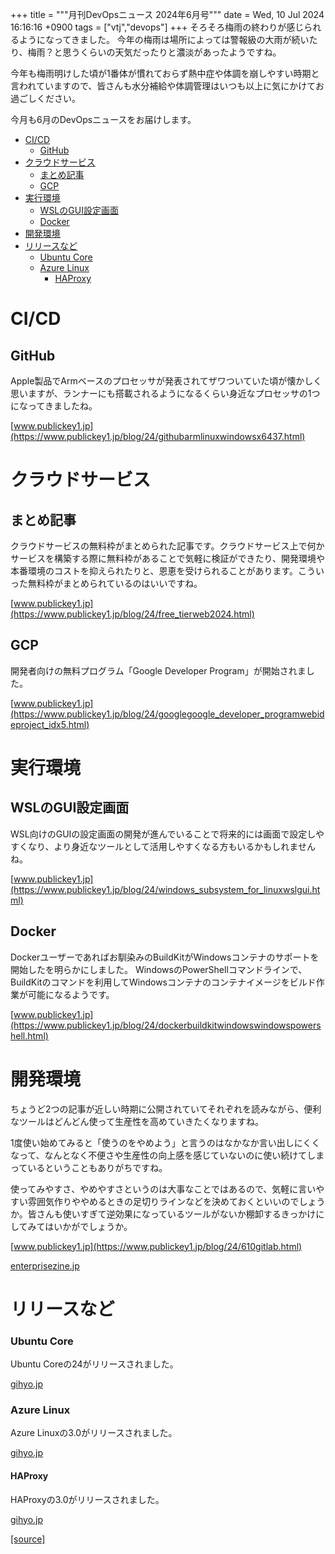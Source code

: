 +++
title = """月刊DevOpsニュース 2024年6月号"""
date = Wed, 10 Jul 2024 16:16:16 +0900
tags = ["vtj","devops"]
+++
そろそろ梅雨の終わりが感じられるようになってきました。 今年の梅雨は場所によっては警報級の大雨が続いたり、梅雨？と思うくらいの天気だったりと濃淡があったようですね。

今年も梅雨明けした頃が1番体が慣れておらず熱中症や体調を崩しやすい時期と言われていますので、皆さんも水分補給や体調管理はいつも以上に気にかけてお過ごしください。

今月も6月のDevOpsニュースをお届けします。

*   [CI/CD](#CICD)
    *   [GitHub](#GitHub)
*   [クラウドサービス](#クラウドサービス)
    *   [まとめ記事](#まとめ記事)
    *   [GCP](#GCP)
*   [実行環境](#実行環境)
    *   [WSLのGUI設定画面](#WSLのGUI設定画面)
    *   [Docker](#Docker)
*   [開発環境](#開発環境)
*   [リリースなど](#リリースなど)
    *   [Ubuntu Core](#Ubuntu-Core)
    *   [Azure Linux](#Azure-Linux)
        *   [HAProxy](#HAProxy)

CI/CD
=====

GitHub
------

Apple製品でArmベースのプロセッサが発表されてザワついていた頃が懐かしく思いますが、ランナーにも搭載されるようになるくらい身近なプロセッサの1つになってきましたね。

[www.publickey1.jp](https://www.publickey1.jp/blog/24/githubarmlinuxwindowsx6437.html)

クラウドサービス
========

まとめ記事
-----

クラウドサービスの無料枠がまとめられた記事です。クラウドサービス上で何かサービスを構築する際に無料枠があることで気軽に検証ができたり、開発環境や本番環境のコストを抑えられたりと、恩恵を受けられることがあります。こういった無料枠がまとめられているのはいいですね。

[www.publickey1.jp](https://www.publickey1.jp/blog/24/free_tierweb2024.html)

GCP
---

開発者向けの無料プログラム「Google Developer Program」が開始されました。

[www.publickey1.jp](https://www.publickey1.jp/blog/24/googlegoogle_developer_programwebideproject_idx5.html)

実行環境
====

WSLのGUI設定画面
-----------

WSL向けのGUIの設定画面の開発が進んでいることで将来的には画面で設定しやすくなり、より身近なツールとして活用しやすくなる方もいるかもしれませんね。

[www.publickey1.jp](https://www.publickey1.jp/blog/24/windows_subsystem_for_linuxwslgui.html)

Docker
------

Dockerユーザーであればお馴染みのBuildKitがWindowsコンテナのサポートを開始したを明らかにしました。 WindowsのPowerShellコマンドラインで、BuildKitのコマンドを利用してWindowsコンテナのコンテナイメージをビルド作業が可能になるようです。

[www.publickey1.jp](https://www.publickey1.jp/blog/24/dockerbuildkitwindowswindowspowershell.html)

開発環境
====

ちょうど2つの記事が近しい時期に公開されていてそれぞれを読みながら、便利なツールはどんどん使って生産性を高めていきたくなりますね。

1度使い始めてみると「使うのをやめよう」と言うのはなかなか言い出しにくくなって、なんとなく不便さや生産性の向上感を感じていないのに使い続けてしまっているということもありがちですね。

使ってみやすさ、やめやすさというのは大事なことではあるので、気軽に言いやすい雰囲気作りややめるときの足切りラインなどを決めておくといいのでしょうか。皆さんも使いすぎて逆効果になっているツールがないか棚卸するきっかけにしてみてはいかがでしょうか。

[www.publickey1.jp](https://www.publickey1.jp/blog/24/610gitlab.html)

[enterprisezine.jp](https://enterprisezine.jp/news/detail/19942)

リリースなど
======

### Ubuntu Core

Ubuntu Coreの24がリリースされました。

[gihyo.jp](https://gihyo.jp/admin/clip/01/ubuntu-topics/202406/07?utm_source=feed)

### Azure Linux

Azure Linuxの3.0がリリースされました。

[gihyo.jp](https://gihyo.jp/article/2024/06/daily-linux-240607?utm_source=feed)

#### HAProxy

HAProxyの3.0がリリースされました。

[gihyo.jp](https://gihyo.jp/article/2024/05/haproxy-3-0?utm_source=feed)

[[source]](https://devops-blog.virtualtech.jp/entry/20240710/1720595776)
